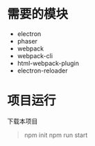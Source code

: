 # 需要的模块
* electron
* phaser
* webpack
* webpack-cli
* html-webpack-plugin
* electron-reloader

# 项目运行
下载本项目
> npm init
> npm run start
